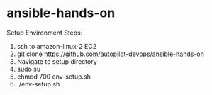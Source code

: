 # ansible-hands-on

Setup Environment Steps:

1. ssh to amazon-linux-2 EC2
2. git clone https://github.com/autopilot-devops/ansible-hands-on
3. Navigate to setup directory
4. sudo su
5. chmod 700 env-setup.sh
6. ./env-setup.sh
